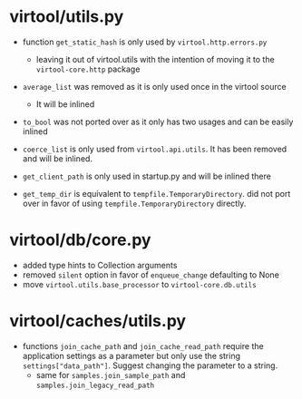 # virtool/utils.py

- function `get_static_hash` is only used by `virtool.http.errors.py`
    - leaving it out of virtool.utils with the intention of moving it to the 
      `virtool-core.http` package
- `average_list` was removed as it is only used once in the virtool source
    - It will be inlined 
- `to_bool` was not ported over as it only has two usages and can be 
   easily inlined
- `coerce_list` is only used from `virtool.api.utils`. It has been removed and
  will be inlined. 
  
- `get_client_path` is only used in startup.py and will be inlined there

- `get_temp_dir` is equivalent to `tempfile.TemporaryDirectory`.
   did not port over in favor of using `tempfile.TemporaryDirectory`
   directly. 
   
# virtool/db/core.py

- added type hints to Collection arguments
- removed `silent` option in favor of `enqueue_change` defaulting to 
  None
- move `virtool.utils.base_processor` to `virtool-core.db.utils`

# virtool/caches/utils.py

- functions `join_cache_path` and `join_cache_read_path` require the application settings
  as a parameter but only use the string `settings["data_path"]`. Suggest changing the parameter
  to a string. 
    - same for `samples.join_sample_path` and `samples.join_legacy_read_path`